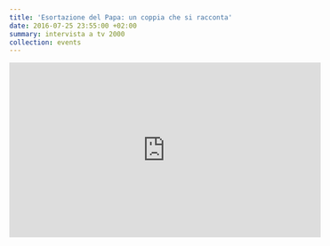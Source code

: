 ```yaml
---
title: 'Esortazione del Papa: un coppia che si racconta'
date: 2016-07-25 23:55:00 +02:00
summary: intervista a tv 2000
collection: events
---
```


<iframe width="560" height="315" src="https://www.youtube.com/embed/JhpkKF0wxNQ" frameborder="0" allowfullscreen></iframe>